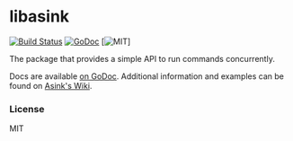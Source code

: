 # libasink

[![Build Status](https://travis-ci.org/asink/libasink.svg?branch=master)](https://travis-ci.org/asink/libasink)
[![GoDoc](https://godoc.org/github.com/asink/libasink?status.svg)](https://godoc.org/github.com/asink/libasink)
[![MIT](https://img.shields.io/badge/license-MIT-ff69b4.svg)]

The package that provides a simple API to run commands concurrently.

Docs are available [on GoDoc](https://godoc.org/github.com/asink/libasink).
Additional information and examples can be found on [Asink's Wiki](https://github.com/GroundSix/asink/wiki/Public-Go-API).

### License

MIT